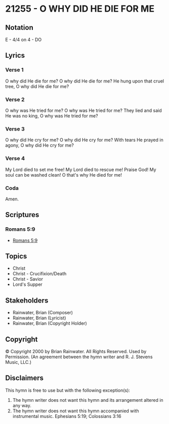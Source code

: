 # 21255 - O WHY DID HE DIE FOR ME

## Notation

E - 4/4 on 4 - DO

## Lyrics

### Verse 1

O why did He die for me? O why did He die for me? He hung upon that cruel tree, O why did He die for me?

### Verse 2

O why was He tried for me? O why was He tried for me? They lied and said He was no king, O why was He tried for me?

### Verse 3

O why did He cry for me? O why did He cry for me? With tears He prayed in agony, O why did He cry for me?

### Verse 4

My Lord died to set me free! My Lord died to rescue me! Praise God! My soul can be washed clean! O that's why He died for me!

### Coda

Amen.


## Scriptures

### Romans 5:9

- [Romans 5:9](https://www.biblegateway.com/passage/?search=Romans%205%3A9)


## Topics

- Christ
- Christ - Crucifixion/Death
- Christ - Savior
- Lord's Supper

## Stakeholders

- Rainwater, Brian (Composer)
- Rainwater, Brian (Lyricist)
- Rainwater, Brian (Copyright Holder)

## Copyright

© Copyright 2000 by Brian Rainwater. All Rights Reserved. Used by Permission.
(An agreement between the hymn writer and R. J. Stevens Music, LLC.)

## Disclaimers

This hymn is free to use but with the following exception(s):
1. The hymn writer does not want this hymn and its arrangement altered in any way.
2. The hymn writer does not want this hymn accompanied with instrumental music.
Ephesians 5:19; Colossians 3:16

